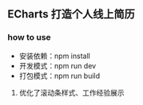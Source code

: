## ECharts 打造个人线上简历

### how to use

* 安装依赖：npm install
* 开发模式：npm run dev
* 打包模式：npm run build

1. 优化了滚动条样式、工作经验展示

